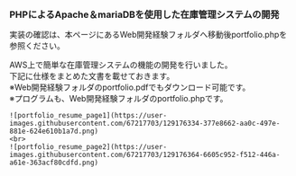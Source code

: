 <!DOCTYPE html>
<html lang="ja">
  <head>
    <meta charset="UTF-8">
  </head>
  <body>
    <h1 style="font-size: 16px">PHPによるApache＆mariaDBを使用した在庫管理システムの開発</h1>
    <p>実装の確認は、本ページにあるWeb開発経験フォルダへ移動後portfolio.phpを参照ください。</p>
    <p>AWS上で簡単な在庫管理システムの機能の開発を行いました。<br>
    下記に仕様をまとめた文書を載せておきます。<br>
    ※Web開発経験フォルダのportfolio.pdfでもダウンロード可能です。<br>
    ※プログラムも、Web開発経験フォルダのportfolio.phpです。</p>

    ![portfolio_resume_page1](https://user-images.githubusercontent.com/67217703/129176334-377e8662-aa0c-497e-881e-624e610b1a7d.png)
    <br>
    ![portfolio_resume_page2](https://user-images.githubusercontent.com/67217703/129176364-6605c952-f512-446a-a61e-363acf80cdfd.png)
</body>
</html>
